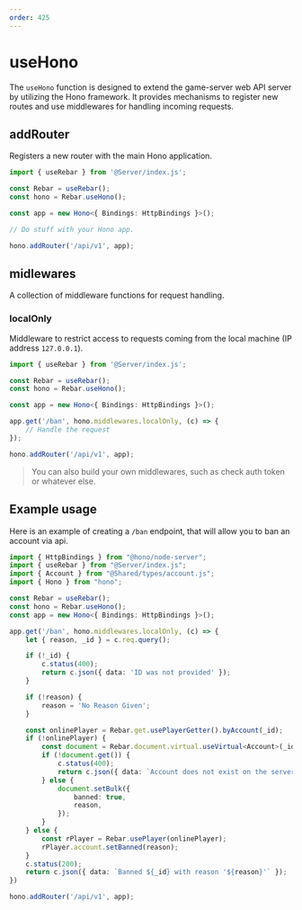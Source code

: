 ```yaml
---
order: 425
---
```


# useHono

The `useHono` function is designed to extend the game-server web API server by utilizing the Hono framework. It provides mechanisms to register new routes and use middlewares for handling incoming requests.

## addRouter

Registers a new router with the main Hono application.

```ts
import { useRebar } from '@Server/index.js';

const Rebar = useRebar();
const hono = Rebar.useHono();

const app = new Hono<{ Bindings: HttpBindings }>();

// Do stuff with your Hono app.

hono.addRouter('/api/v1', app);
```

## midlewares

A collection of middleware functions for request handling.

### localOnly

Middleware to restrict access to requests coming from the local machine (IP address `127.0.0.1`).

```ts
import { useRebar } from '@Server/index.js';

const Rebar = useRebar();
const hono = Rebar.useHono();

const app = new Hono<{ Bindings: HttpBindings }>();

app.get('/ban', hono.middlewares.localOnly, (c) => {
    // Handle the request
});

hono.addRouter('/api/v1', app);
```

> You can also build your own middlewares, such as check auth token or whatever else.

## Example usage

Here is an example of creating a `/ban` endpoint, that will allow you to ban an account via api.

```ts
import { HttpBindings } from "@hono/node-server";
import { useRebar } from "@Server/index.js";
import { Account } from "@Shared/types/account.js";
import { Hono } from "hono";

const Rebar = useRebar();
const hono = Rebar.useHono();
const app = new Hono<{ Bindings: HttpBindings }>();

app.get('/ban', hono.middlewares.localOnly, (c) => {
    let { reason, _id } = c.req.query();

    if (!_id) {
        c.status(400);
        return c.json({ data: 'ID was not provided' });
    }

    if (!reason) {
        reason = 'No Reason Given';
    }

    const onlinePlayer = Rebar.get.usePlayerGetter().byAccount(_id);
    if (!onlinePlayer) {
        const document = Rebar.document.virtual.useVirtual<Account>(_id, Rebar.database.CollectionNames.Accounts);
        if (!document.get()) {
            c.status(400);
            return c.json({ data: `Account does not exist on the server` });
        } else {
            document.setBulk({
                banned: true,
                reason,
            });
        }
    } else {
        const rPlayer = Rebar.usePlayer(onlinePlayer);
        rPlayer.account.setBanned(reason);
    }
    c.status(200);
    return c.json({ data: `Banned ${_id} with reason '${reason}'` });
})

hono.addRouter('/api/v1', app);
```